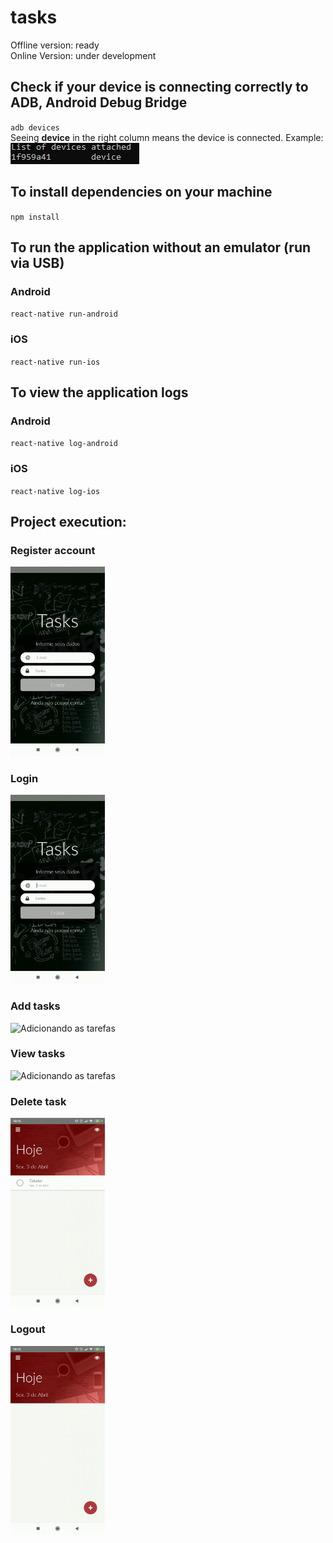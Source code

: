 # tasks
Offline version: ready
<br>
Online Version: under development

## Check if your device is connecting correctly to ADB, Android Debug Bridge
``adb devices``
<br/>
Seeing **device** in the right column means the device is connected. Example:
<img src="./assets/imgs/devices.png" alt="Dispositivos conectados">
<br/>

## To install dependencies on your machine
``npm install``

## To run the application without an emulator (run via USB)
### Android
``react-native run-android``

### iOS
``react-native run-ios``

## To view the application logs
### Android
``react-native log-android``

### iOS
``react-native log-ios``

## Project execution:
### Register account
<img src="./assets/gifs/register.gif" alt="Criação de usuário na aplicação" width="30%">
<br/>

### Login
<img src="./assets/gifs/login_1.gif" alt="Login de usuário" width="30%">
<br/>

### Add tasks
<img src="./assets/gifs/addTask.gif" alt="Adicionando as tarefas" width="30%">
<br/>

### View tasks
<img src="./assets/gifs/viewTask.gif" alt="Adicionando as tarefas" width="30%">
<br/>

### Delete task
<img src="./assets/gifs/deleteTask.gif" alt="Adicionando as tarefas" width="30%">
<br/>

### Logout
<img src="./assets/gifs/logout.gif" alt="Adicionando as tarefas" width="30%">
<br/>